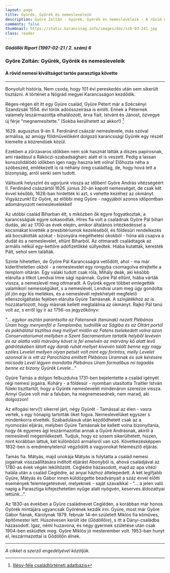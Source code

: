 ```yaml
---
layout: page
title: Gyürék, Györék és nemesleveleik
description: Györe Zoltán - Gyürék, Györék és nemesleveleik - A rövid nemesi kiváltságot tartós parasztiga követte
comments: false
thumbnail: https://static.karancssag.info/images/doc/szb-03-241.jpg
class: reader
---
```

_**Gödöllői Riport (1997-02-21 / 2. szám) 6**_

### Györe Zoltán: Gyürék, Györék és nemesleveleik

#### A rövid nemesi kiváltságot tartós parasztiga követte
***
Bonyolult história. Nem csoda, hogy 101 évi pereskedés után sem sikerült tisztázni. A történet a Nógrád megyei Karancsságon kezdődik.

Réges-régen élt itt egy Gyüre család, Gyüre Pétert már a Szécsényi Szandzsák 1554. évi török adóösszeírása is említi. Ennek a Péternek valamely leszármazottja elhalálozott, árva fiait, Istvánt és Jánost, özvegye új férje "megnemesítette.” (Sokba kerülhetett az akkor!) [^1]

1629\.  augusztus 9-én II. Ferdinánd császár nemeslevele, más szóval armálisa, az amúgy földművelőként dolgozó karancssági Gyürék egy részét kiemelte a közrendüek közül.

Ezekben a zűrzavaros időkben nem sok hasznát látták a díszes papírosnak, ami ráadásul a Rákóczi-szabadságharc alatt el is veszett. Pedig a lassan konszolidálódó időkben igen nagy haszna lett volna! Előhozta néha a szóbeszéd, emlékezett is rá néhány öreg családtag, de, hogy hová lett a bizonyság, arról senki sem tudott.

Váltsunk helyszínt és ugorjunk vissza az időben! Györe András vitézségéért II. Ferdinánd császártól 1626. június 20-án kapott nemességet, de csak két évvel később, 1628-ban hirdették ki azt, s vehette kezéhez az okmányt. Vigyázzunk! Ez Györe, az előbbi meg Gyüre - nagyjából azonos időpontban adományozott nemeslevelekkel!

Az utóbbi család Biharban élt, s miközben ők egyre fogyatkoztak, a karancsságiak egyre sokasodtak. Híres fia volt a családnak Györe Pál bihari dudás, aki az 1700-as évek elején, amikor általános intézkedéssel a kocsmákat kivették a presbitériumok kezeléséből, és földesúri rendelkezés alá bocsátották azokat - bizonyára megélhetési okokból - hóna alá csapva a dudát és a nemeslevelet, eltűnt Biharból. Az ottmaradt családtagok az armális nélkül egy-kettőre adófizetőkké süllyedtek. Hiába kutatták, keresték Pált, sehol sem találták.

Szinte hihetetlen, de Györe Pál Karancsságra vetődött, ahol - ma már kideríthetetlen okból - a nemeslevelet egy rongyba csomagolva elrejtette a templom oltárán. Egy valaki tudott csak róla, Mihály deák, aki később elárulta a titkot Lendvai Imre sági ispánnak. Györe Pál eltűnt, hiába várták vissza, a nemeslevél meg ottmaradt. A Gyürék egyre többet emlegették valamikori nemességüket, s a nemeslevél, Lendvai uram meg úgy gondolta: jól jön egy kis mellékes, és a nemeslevél rejtekhelyét megfelelő ellenszolgáltatás fejében elárulta Gyüre Tamásnak. A színjátékhoz az is hozzátartozott, hogy másnak kellett megtalálnia az okmányt. Rajkó Pál tanú volt az, s erről így ír az 1756-os jegyzőkönyv:

*"... egykor asztán parantsolta az Fatensnek (tanúnak) nezett Plébános Uram hogy menyenföl a Templomba, tudniillik az Ságiba és az Oltárt portól és pókhálótul tisztítsa meg mellyet midőn az Fatens tselekedett volna azon Conservatoriumot mellyben a Szent Sacramentum tartatik helyből levévén és az alatta való márvány követ is fel emelvén az márvány kő alatt levő gödrötskében látott egy darab ruhát mellyet kivevén talált benne egy nagy széles Levelet mellyen olyan petsét volt mint egy forintos, melly Levelet azonnal le is vitt az Parochiára említett Plébános Uramnak és sok kérésére micsoda Levél légyen mondotta Plébános Uram formalibus mi tagadás benne ez bizony Gyürék Levele..."*

Gyüre Tamás a dolgon felbuzdulva 1731-ben bejelentette a család igényét régi nemesi jogaira. Koháry - a földesúr - nyomban utasította Traitler István füleki tiszttartót, hogy a Gyürék nemeslevelét mindenáron szerezze vissza. Annyi Gyüre volt már a faluban, ha megnemesednek, nem marad, aki dolgozzon!

Az elfogási terv(!) sikerrel járt, négy Gyürét - Tamással az élen - vasra vertek, s egy hónapig tartották őket fogva. Nemeslevelüket egyszer s mindenkorra elvették. Szabadulásuk után kezdődhetett csak az a nyomozási eljárás, melyben Gyüre Tamásnak be kellett volna bizonyítania, hogy ők egyenes ági leszármazottai annak a Gyüré Andrásnak, akiről a nemeslevél megemlékezett. Tudjuk, hogy ez sosem sikerülhetett, hiszen, mint korábban láttuk, két különböző armálisról van szó. Következésképpen 1832-ben is eredménytelenül végződött a vagyonokat felemésztő eljárás.

Tamás fia. Mátyás, majd unokája Mátyás is folytatta a család nemesi jogainak visszaállítására indított eljárást Abonyból is, ahová családjával az 1780-as évek végén leköltözött. Ceglédre házasodott, majd az apa vitézi halála után a család Ceglédre, az anyai házhoz áttelepedett. A két legifjabb Gyüre, Mátyás és Gábor innen küldözgette beadványait a száz évvel előtti események felemlegetésével, melyeknek - saját szavaikkal - "... a jelen való napig a Parasztiga kifejezhetetlen nyűge alatt nyögvén, keserves áldozattyai lettünk...".

Az 1830-as években a Gyüre családnevet Cegléden, a korábban már honos Györék mintájára ugyancsak Györének kezdik írni. Gyüre, most már Györe Gábor fiának, Károlynak 1879. február 14-én született Miklós fia kőműves, építőmester lett. Húszévesen került ide (*Gödöllőre*), s itt a Dányi-családba házasodott. Igaz, némi huzavona, és négy gyermek születése után csak 1904-ben esküdtek meg. Györe Miklós jó mesterember volt. 1953-ban hunyt el, leszármazottai is Gödöllőn élnek.



***

_A cikket a szerző engedélyével közöljük._

[^1]: [Illésy-féle családtörténeti adatbázis](https://adatbazisokonline.mnl.gov.hu/adatbazis/a-131-illesy-fele-csaladtorteneti-adatbazis/adatlap/17965)
